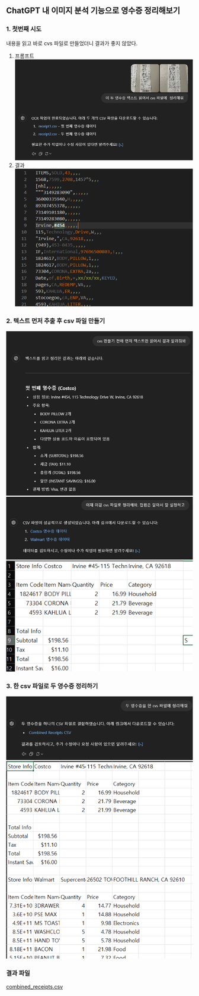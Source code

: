 ## ChatGPT 내 이미지 분석 기능으로 영수증 정리해보기

### 1. 첫번째 시도

내용을 읽고 바로 cvs 파일로 만들었더니 결과가 좋지 않았다.

1. 프롬프트
   ![alt text](image.png)
2. 결과
   ![alt text](image-1.png)

### 2. 텍스트 먼저 추출 후 csv 파일 만들기

![alt text](image-3.png)
![alt text](image-5.png)
![alt text](image-4.png)

### 3. 한 csv 파일로 두 영수증 정리하기

![alt text](image-6.png)
![alt text](image-7.png)

### 결과 파일

[combined_receipts.csv](./combined_receipts.csv)
